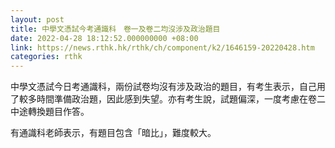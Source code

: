 ```yaml
---
layout: post
title: 中學文憑試今考通識科　卷一及卷二均沒涉及政治題目
date: 2022-04-28 18:12:52.000000000 +08:00
link: https://news.rthk.hk/rthk/ch/component/k2/1646159-20220428.htm
categories: rthk
---
```


中學文憑試今日考通識科，兩份試卷均沒有涉及政治的題目，有考生表示，自己用了較多時間準備政治題，因此感到失望。亦有考生說，試題偏深，一度考慮在卷二中途轉換題目作答。

有通識科老師表示，有題目包含「暗比」，難度較大。
